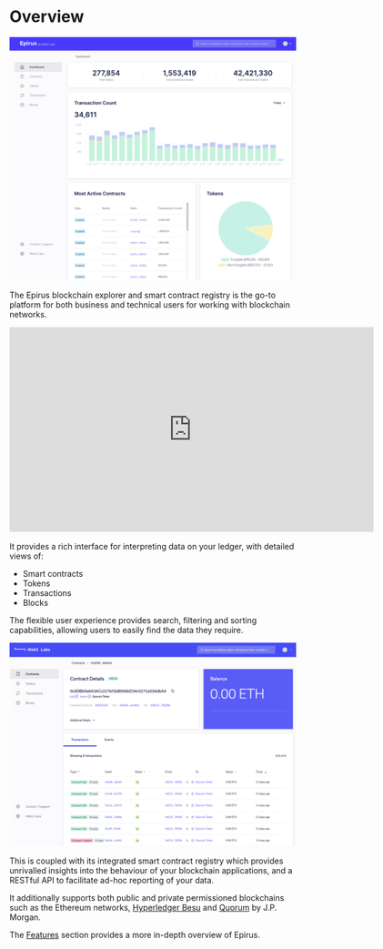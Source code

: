 # Overview

![Epirus dashboard](img/dashboard.png)

The Epirus blockchain explorer and smart contract registry is the go-to platform for both
business and technical users for working with blockchain networks.

<iframe src="https://player.vimeo.com/video/333204985" width="640" height="360" frameborder="0" allow="autoplay; fullscreen" allowfullscreen></iframe>

It provides a rich interface for interpreting data on your ledger, with detailed views of:

- Smart contracts
- Tokens
- Transactions
- Blocks

The flexible user experience provides search, filtering and sorting capabilities, allowing users 
to easily find the data they require.

![Epirus screenshot](img/contract_details.png)

This is coupled with its integrated smart contract registry which provides unrivalled insights 
into the behaviour of your blockchain applications, and a RESTful API to facilitate ad-hoc 
reporting of your data.

It additionally supports both public and private permissioned blockchains such as the 
Ethereum networks, [Hyperledger Besu](https://www.hyperledger.org/projects/besu) and [Quorum](https://github.com/jpmorganchase/quorum) by J.P. Morgan.

The [Features](features.md) section provides a more in-depth overview of Epirus.
